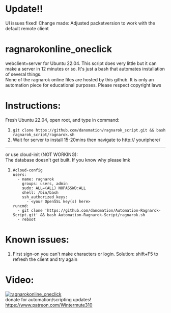 # Update!! 
UI issues fixed! Change made: Adjusted packetversion to work with the default remote client  

# ragnarokonline_oneclick
webclient+server for Ubuntu 22.04. This script does very little but it can make a server in 12 minutes or so. 
It's just a bash that automates installation of several things.  
None of the ragnarok online files are hosted by this github. It is only an automation piece for educational purposes. Please respect copyright laws  

# Instructions:
Fresh Ubuntu 22.04, open root, and type in command:  
1. ```git clone https://github.com/danomation/ragnarok_script.git && bash ragnarok_script/ragnarok.sh  ```
2. Wait for server to install 15-20mins then navigate to http:// youriphere/ 
---
or use cloud-init (NOT WORKING):  
The database doesn't get built. If you know why please lmk    
1. ```
   #cloud-config
   users:
     - name: ragnarok
       groups: users, admin
       sudo: ALL=(ALL) NOPASSWD:ALL
       shell: /bin/bash
       ssh_authorized_keys:
         - <your OpenSSL key(s) here>
   runcmd:
     - git clone 'https://github.com/danomation/Automation-Ragnarok-Script.git' && bash Automation-Ragnarok-Script/ragnarok.sh
     - reboot
# Known issues:  
1. First sign-on you can't make characters or login. 
Solution: shift+F5 to refresh the client and try again  

# Video:  

[![ragnarokonline_oneclick](https://img.youtube.com/vi/HSR538rZhXM/0.jpg)](https://www.youtube.com/watch?v=HSR538rZhXM)  
donate for automation/scripting updates! https://www.patreon.com/Wintermute310  
